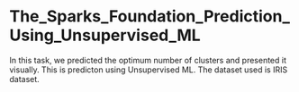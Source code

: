 # The_Sparks_Foundation_Prediction_Using_Unsupervised_ML
In this task, we predicted the optimum number of clusters and presented it visually. This is predicton using Unsupervised ML. The dataset used is IRIS dataset.
